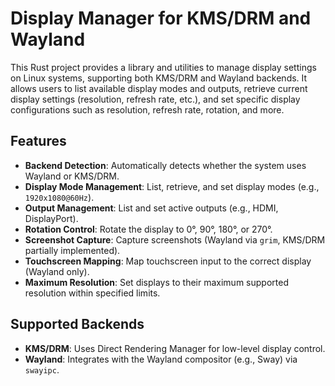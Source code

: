 # Display Manager for KMS/DRM and Wayland

This Rust project provides a library and utilities to manage display settings on Linux systems, supporting both KMS/DRM and Wayland backends. It allows users to list available display modes and outputs, retrieve current display settings (resolution, refresh rate, etc.), and set specific display configurations such as resolution, refresh rate, rotation, and more.

## Features

- **Backend Detection**: Automatically detects whether the system uses Wayland or KMS/DRM.
- **Display Mode Management**: List, retrieve, and set display modes (e.g., `1920x1080@60Hz`).
- **Output Management**: List and set active outputs (e.g., HDMI, DisplayPort).
- **Rotation Control**: Rotate the display to 0°, 90°, 180°, or 270°.
- **Screenshot Capture**: Capture screenshots (Wayland via `grim`, KMS/DRM partially implemented).
- **Touchscreen Mapping**: Map touchscreen input to the correct display (Wayland only).
- **Maximum Resolution**: Set displays to their maximum supported resolution within specified limits.

## Supported Backends

- **KMS/DRM**: Uses Direct Rendering Manager for low-level display control.
- **Wayland**: Integrates with the Wayland compositor (e.g., Sway) via `swayipc`.
